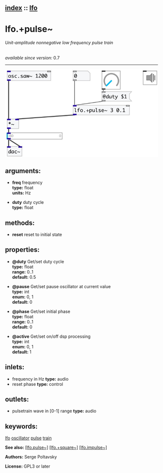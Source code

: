 [index](index.html) :: [lfo](category_lfo.html)
---

# lfo.+pulse~

###### Unit-amplitude nonnegative low frequency pulse train

*available since version:* 0.7

---




[![example](../examples/img/lfo.%2Bpulse~.jpg)](../examples/pd/lfo.%2Bpulse~.pd)



## arguments:

* **freq**
frequency<br>
__type:__ float<br>
__units:__ Hz<br>

* **duty**
duty cycle<br>
__type:__ float<br>



## methods:

* **reset**
reset to initial state<br>




## properties:

* **@duty** 
Get/set duty cycle<br>
__type:__ float<br>
__range:__ 0..1<br>
__default:__ 0.5<br>

* **@pause** 
Get/set pause oscillator at current value<br>
__type:__ int<br>
__enum:__ 0, 1<br>
__default:__ 0<br>

* **@phase** 
Get/set initial phase<br>
__type:__ float<br>
__range:__ 0..1<br>
__default:__ 0<br>

* **@active** 
Get/set on/off dsp processing<br>
__type:__ int<br>
__enum:__ 0, 1<br>
__default:__ 1<br>



## inlets:

* frequency in Hz 
__type:__ audio<br>
* reset phase 
__type:__ control<br>



## outlets:

* pulsetrain wave in [0-1] range
__type:__ audio<br>



## keywords:

[lfo](keywords/lfo.html)
[oscillator](keywords/oscillator.html)
[pulse](keywords/pulse.html)
[train](keywords/train.html)



**See also:**
[\[lfo.pulse~\]](lfo.pulse~.html)
[\[lfo.+square~\]](lfo.%2Bsquare~.html)
[\[lfo.impulse~\]](lfo.impulse~.html)




**Authors:** Serge Poltavsky




**License:** GPL3 or later





